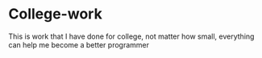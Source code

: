 # College-work
This is work that I have done for college, not matter how small, everything can help me become a better programmer
